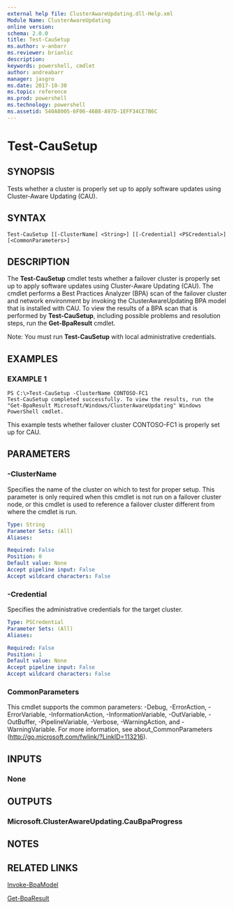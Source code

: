```yaml
---
external help file: ClusterAwareUpdating.dll-Help.xml
Module Name: ClusterAwareUpdating
online version: 
schema: 2.0.0
title: Test-CauSetup
ms.author: v-anbarr
ms.reviewer: brianlic
description: 
keywords: powershell, cmdlet
author: andreabarr
manager: jasgro
ms.date: 2017-10-30
ms.topic: reference
ms.prod: powershell
ms.technology: powershell
ms.assetid: 540A8005-6F06-46B8-A97D-1EFF34CE7B6C
---
```


# Test-CauSetup

## SYNOPSIS
Tests whether a cluster is properly set up to apply software updates using Cluster-Aware Updating (CAU).

## SYNTAX

```
Test-CauSetup [[-ClusterName] <String>] [[-Credential] <PSCredential>] [<CommonParameters>]
```

## DESCRIPTION
The **Test-CauSetup** cmdlet tests whether a failover cluster is properly set up to apply software updates using Cluster-Aware Updating (CAU).
The cmdlet performs a Best Practices Analyzer (BPA) scan of the failover cluster and network environment by invoking the ClusterAwareUpdating BPA model that is installed with CAU.
To view the results of a BPA scan that is performed by **Test-CauSetup**, including possible problems and resolution steps, run the **Get-BpaResult** cmdlet.

Note: You must run **Test-CauSetup** with local administrative credentials.

## EXAMPLES

### EXAMPLE 1
```
PS C:\>Test-CauSetup -ClusterName CONTOSO-FC1
Test-CauSetup completed successfully. To view the results, run the "Get-BpaResult Microsoft/Windows/ClusterAwareUpdating" Windows PowerShell cmdlet.
```

This example tests whether failover cluster CONTOSO-FC1 is properly set up for CAU.

## PARAMETERS

### -ClusterName
Specifies the name of the cluster on which to test for proper setup.
This parameter is only required when this cmdlet is not run on a failover cluster node, or this cmdlet is used to reference a failover cluster different from where the cmdlet is run.

```yaml
Type: String
Parameter Sets: (All)
Aliases: 

Required: False
Position: 0
Default value: None
Accept pipeline input: False
Accept wildcard characters: False
```

### -Credential
Specifies the administrative credentials for the target cluster.

```yaml
Type: PSCredential
Parameter Sets: (All)
Aliases: 

Required: False
Position: 1
Default value: None
Accept pipeline input: False
Accept wildcard characters: False
```

### CommonParameters
This cmdlet supports the common parameters: -Debug, -ErrorAction, -ErrorVariable, -InformationAction, -InformationVariable, -OutVariable, -OutBuffer, -PipelineVariable, -Verbose, -WarningAction, and -WarningVariable. For more information, see about_CommonParameters (http://go.microsoft.com/fwlink/?LinkID=113216).

## INPUTS

### None

## OUTPUTS

### Microsoft.ClusterAwareUpdating.CauBpaProgress

## NOTES

## RELATED LINKS

[Invoke-BpaModel](http://technet.microsoft.com/library/ee617290.aspx)

[Get-BpaResult](http://technet.microsoft.com/library/ee617286.aspx)

